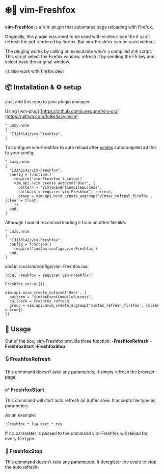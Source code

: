 # ❄️🦊 vim-Freshfox

**vim-Freshfox** is a Vim plugin that automates page reloading with Firefox.

Originally, this plugin was ment to be used with vimtex since the it can't refresh the pdf rendered by firefox.
But vim-Freshfox can be used without.

The pluging works by calling an executable who's a compiled ahk script. This script select the Firefox window, refresh it by sending the F5 key and select back the original window.

(it also work with firefox dev)

## 📦 Installation & ⚙️ setup

Just add this repo to your plugin manager.

Using [vim-plug]([https://github.com/junegunn/vim-plu](https://github.com/folke/lazy.nvim):
```vim
" Lazy.nvim
{
  "IJJA3141/vim-Freshfox",
}
```
To configure vim-Freshfox to auto reload after [vimtex](https://github.com/lervag/vimtex) autocompiled ad this to your config:
```vim
" Lazy.nvim
{
  "IJJA3141/vim-Freshfox",
  config = function()
    require('vim-Freshfox').setup()
    vim.api.nvim_create_autocmd('User', {
      pattern = 'VimtexEventCompileSuccess',
      callback = require('vim-Freshfox').refresh,
      group = vim.api.nvim_create_augroup('vimtex_refresh_firefox', {clear = true})
    })
  end,
}
```
Although I would recomand loading it from an other file like:
```vim
" Lazy.nvim
{
  "IJJA3141/vim-Freshfox",
  config = function()
    require('custom.configs.vim-Freshfox')
  end,
}
```
and in /custom/configs/vim-Freshfox.lua:
```vim
local Freshfox = require('vim-Freshfox')

Freshfox.setup({})

vim.api.nvim_create_autocmd('User', {
  pattern = 'VimtexEventCompileSuccess',
  callback = Freshfox.refresh,
  group = vim.api.nvim_create_augroup('vimtex_refresh_firefox', {clear = true})
})
```

## 🚀 Usage

Out of the box, vim-Freshfox provide three function: 
-**FreshfoxRefresh**
-**FreshfoxStart**
-**FreshfoxStop**

### 🔃 FreshfoxRefresh

This command doesn't take any parametres,
it simply refresh the browser page.

### ✅ FreshfoxStart

This command will start auto refresh on buffer save.
It accepts file type as parameters

As an exemple:
```
:Freshfox *.lua text *.tex
```
If no parameter is passed to the command vim-Freshfox will reload for every file type.

### 🛑 FreshfoxStop

This command doesn't take any parameters.
It deregister the event to stop the auto refresh-
